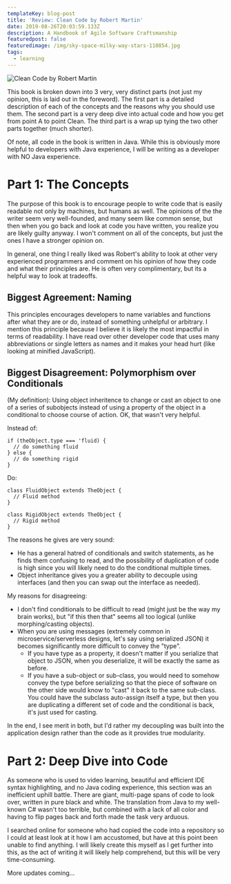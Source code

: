 ```yaml
---
templateKey: blog-post
title: 'Review: Clean Code by Robert Martin'
date: 2019-08-26T20:03:59.133Z
description: A Handbook of Agile Software Craftsmanship
featuredpost: false
featuredimage: /img/sky-space-milky-way-stars-110854.jpg
tags:
  - learning
---
```

![Clean Code by Robert Martin](/img/cleancode.jpg "Clean Code by Robert Martin")

This book is broken down into 3 very, very distinct parts (not just my opinion, this is laid out in the foreword).  The first part is a detailed description of each of the concepts and the reasons why you should use them.  The second part is a very deep dive into actual code and how you get from point A to point Clean.  The third part is a wrap up tying the two other parts together (much shorter).

Of note, all code in the book is written in Java.  While this is obviously more helpful to developers with Java experience, I will be writing as a developer with NO Java experience.

# Part 1: The Concepts

The purpose of this book is to encourage people to write code that is easily readable not only by machines, but humans as well.  The opinions of the the writer seem very well-founded, and many seem like common sense, but then when you go back and look at code you have written, you realize you are likely guilty anyway.  I won't comment on all of the concepts, but just the ones I have a stronger opinion on.

In general, one thing I really liked was Robert's ability to look at other very experienced programmers and comment on his opinion of how they code and what their principles are.  He is often very complimentary, but its a helpful way to look at tradeoffs.

## Biggest Agreement: Naming

This principles encourages developers to name variables and functions after what they are or do, instead of something unhelpful or arbitrary.  I mention this principle because I believe it is likely the most impactful in terms of readability.  I have read over other developer code that uses many abbreviations or single letters as names and it makes your head hurt (like looking at minified JavaScript).

## Biggest Disagreement: Polymorphism over Conditionals

(My definition): Using object inheritence to change or cast an object to one of a series of subobjects instead of using a property of the object in a conditional to choose course of action.  OK, that wasn't very helpful.

Instead of:

```
if (theObject.type === 'fluid) {  
  // do something fluid
} else {  
  // do something rigid
}
```

Do:

```
class FluidObject extends TheObject {  
  // Fluid method
}

class RigidObject extends TheObject {  
  // Rigid method
}
```

The reasons he gives are very sound: 

* He has a general hatred of conditionals and switch statements, as he finds them confusing to read, and the possibility of duplication of code is high since you will likely need to do the conditional multiple times.
* Object inheritance gives you a greater ability to decouple using interfaces (and then you can swap out the interface as needed).

My reasons for disagreeing:

* I don't find conditionals to be difficult to read (might just be the way my brain works), but "if this then that" seems all too logical (unlike morphing/casting objects).
* When you are using messages (extremely common in microservice/serverless designs, let's say using serialized JSON) it becomes significantly more difficult to convey the "type".  
  * If you have type as a property, it doesn't matter if you serialize that object to JSON, when you deserialize, it will be exactly the same as before.
  * If you have a sub-object or sub-class, you would need to somehow convey the type before serializing so that the piece of software on the other side would know to "cast" it back to the same sub-class.  You could have the subclass auto-assign itself a type, but then you are duplicating a different set of code and the conditional is back, it's just used for casting.

In the end, I see merit in both, but I'd rather my decoupling was built into the application design rather than the code as it provides true modularity.

# Part 2: Deep Dive into Code

As someone who is used to video learning, beautiful and efficient IDE syntax highlighting, and no Java coding experience, this section was an inefficient uphill battle.  There are giant, multi-page spans of code to look over, written in pure black and white.  The translation from Java to my well-known C# wasn't too terrible, but combined with a lack of all color and having to flip pages back and forth made the task very arduous.

I searched online for someone who had copied the code into a repository so I could at least look at it how I am accustomed, but have at this point been unable to find anything.  I will likely create this myself as I get further into this, as the act of writing it will likely help comprehend, but this will be very time-consuming.

More updates coming...
